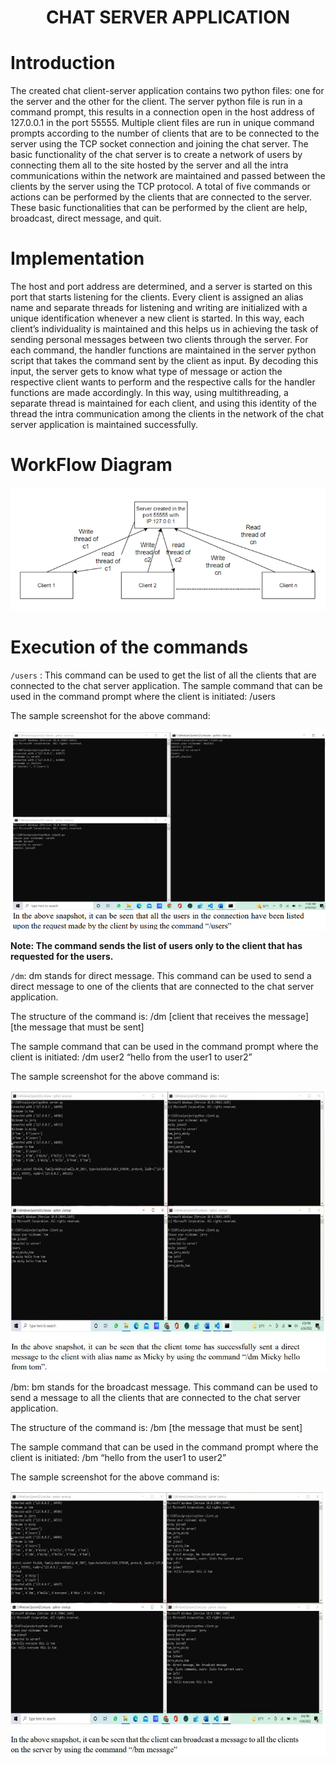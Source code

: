 <h1 align = "center">
CHAT SERVER APPLICATION
</h1>

# Introduction
The created chat client-server application contains two python files: one for the server and the other for the client. The server python file is run in a command prompt, this results in a connection open in the host address of 127.0.0.1 in the port 55555. Multiple client files are run in unique command prompts according to the number of clients that are to be connected to the server using the TCP socket connection and joining the chat server. The basic functionality of the chat server is to create a network of users by connecting them all to the site hosted by the server and all the intra communications within the network are maintained and passed between the clients by the server using the TCP protocol. A total of five commands or actions can be performed by the clients that are connected to the server. These basic functionalities that can be performed by the client are help, broadcast, direct message, and quit.

# Implementation
The host and port address are determined, and a server is started on this port that starts listening for the clients. Every client is assigned an alias name and separate threads for listening and writing are initialized with a unique identification whenever a new client is started. In this way, each client’s individuality is maintained and this helps us in achieving the task of sending personal messages between two clients through the server. For each command, the handler functions are maintained in the server python script that takes the command sent by the client as input. By decoding this input, the server gets to know what type of message or action the respective client wants to perform and the respective calls for the handler functions are made accordingly. In this way, using multithreading, a separate thread is maintained for each client, and using this identity of the thread the intra communication among the clients in the network of the chat server application is maintained successfully.

# WorkFlow Diagram
<img src = "https://github.com/shaalni01/Chat-Server-Application/blob/main/assets/Workflow%20Diagram.png" />

# Execution of the commands
`/users` : This command can be used to get the list of all the clients that are connected to the chat server application.
The sample command that can be used in the command prompt where the client is initiated:
/users

The sample screenshot for the above command:

<img src = "https://github.com/shaalni01/Chat-Server-Application/blob/main/assets/Users%20Command%20Execution.png" />

**Note: The command sends the list of users only to the client that has requested for the users.**

`/dm`: dm stands for direct message. This command can be used to send a direct message to one of the clients that are connected to the chat server application.

The structure of the command is:
/dm [client that receives the message] [the message that must be sent]

The sample command that can be used in the command prompt where the client is initiated:
/dm user2 “hello from the user1 to user2”

The sample screenshot for the above command is:

<img src= "https://github.com/shaalni01/Chat-Server-Application/blob/main/assets/Direct%20Message%20Execution.JPG"
/>

/bm: bm stands for the broadcast message. This command can be used to send a message to all the clients that are connected to the chat server application.

The structure of the command is:
/bm [the message that must be sent]

The sample command that can be used in the command prompt where the client is initiated:
/bm “hello from the user1 to user2”

The sample screenshot for the above command is:

<img src="https://github.com/shaalni01/Chat-Server-Application/blob/main/assets/Broadcast%20Message%20Execution.JPG" />






